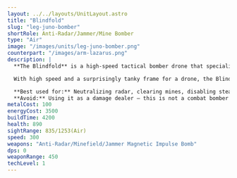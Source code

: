 ```yaml
---
layout: ../../layouts/UnitLayout.astro
title: "Blindfold"
slug: "leg-juno-bomber"
shortRole: Anti-Radar/Jammer/Mine Bomber
type: "Air"
image: "/images/units/leg-juno-bomber.png"
counterpart: "/images/arm-lazarus.png"
description: |
  **The Blindfold** is a high-speed tactical bomber drone that specializes in electronic warfare. Instead of dealing damage directly, it disables or destroys enemy radar systems, mines, and stealth jammers using magnetic impulse bombs — clearing the way for conventional forces to strike.

  With high speed and a surprisingly tanky frame for a drone, the Blindfold is perfect for softening up enemy bases before a push, especially against stealth-heavy factions or mine-laden terrain. However, its bombs have no effect on traditional units, making it a pure utility craft.

  **Best used for:** Neutralizing radar, clearing mines, disabling stealth before attacks  
  **Avoid:** Using it as a damage dealer — this is not a combat bomber
metalCost: 100
energyCost: 3500
buildTime: 4200
health: 890
sightRange: 835/1253(Air)
speed: 300
weapons: "Anti-Radar/Minefield/Jammer Magnetic Impulse Bomb"
dps: 0
weaponRange: 450
techLevel: 1
---
```

